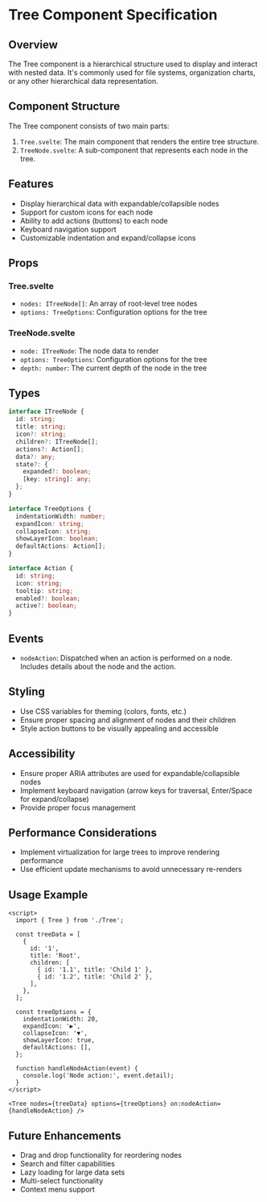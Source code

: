 # Tree Component Specification

## Overview

The Tree component is a hierarchical structure used to display and interact with nested data. It's commonly used for file systems, organization charts, or any other hierarchical data representation.

## Component Structure

The Tree component consists of two main parts:

1. `Tree.svelte`: The main component that renders the entire tree structure.
2. `TreeNode.svelte`: A sub-component that represents each node in the tree.

## Features

- Display hierarchical data with expandable/collapsible nodes
- Support for custom icons for each node
- Ability to add actions (buttons) to each node
- Keyboard navigation support
- Customizable indentation and expand/collapse icons

## Props

### Tree.svelte

- `nodes: ITreeNode[]`: An array of root-level tree nodes
- `options: TreeOptions`: Configuration options for the tree

### TreeNode.svelte

- `node: ITreeNode`: The node data to render
- `options: TreeOptions`: Configuration options for the tree
- `depth: number`: The current depth of the node in the tree

## Types

```typescript
interface ITreeNode {
  id: string;
  title: string;
  icon?: string;
  children?: ITreeNode[];
  actions?: Action[];
  data?: any;
  state?: {
    expanded?: boolean;
    [key: string]: any;
  };
}

interface TreeOptions {
  indentationWidth: number;
  expandIcon: string;
  collapseIcon: string;
  showLayerIcon: boolean;
  defaultActions: Action[];
}

interface Action {
  id: string;
  icon: string;
  tooltip: string;
  enabled?: boolean;
  active?: boolean;
}
```

## Events

- `nodeAction`: Dispatched when an action is performed on a node. Includes details about the node and the action.

## Styling

- Use CSS variables for theming (colors, fonts, etc.)
- Ensure proper spacing and alignment of nodes and their children
- Style action buttons to be visually appealing and accessible

## Accessibility

- Ensure proper ARIA attributes are used for expandable/collapsible nodes
- Implement keyboard navigation (arrow keys for traversal, Enter/Space for expand/collapse)
- Provide proper focus management

## Performance Considerations

- Implement virtualization for large trees to improve rendering performance
- Use efficient update mechanisms to avoid unnecessary re-renders

## Usage Example

```svelte
<script>
  import { Tree } from './Tree';

  const treeData = [
    {
      id: '1',
      title: 'Root',
      children: [
        { id: '1.1', title: 'Child 1' },
        { id: '1.2', title: 'Child 2' },
      ],
    },
  ];

  const treeOptions = {
    indentationWidth: 20,
    expandIcon: '▶',
    collapseIcon: '▼',
    showLayerIcon: true,
    defaultActions: [],
  };

  function handleNodeAction(event) {
    console.log('Node action:', event.detail);
  }
</script>

<Tree nodes={treeData} options={treeOptions} on:nodeAction={handleNodeAction} />
```

## Future Enhancements

- Drag and drop functionality for reordering nodes
- Search and filter capabilities
- Lazy loading for large data sets
- Multi-select functionality
- Context menu support
